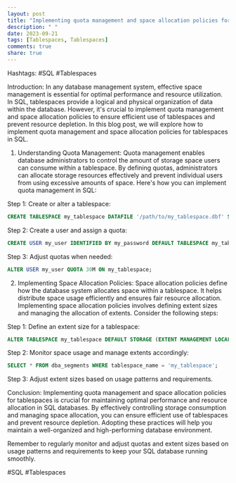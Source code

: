 ```yaml
---
layout: post
title: "Implementing quota management and space allocation policies for tablespaces in SQL"
description: " "
date: 2023-09-21
tags: [Tablespaces, Tablespaces]
comments: true
share: true
---
```


Hashtags: #SQL #Tablespaces

Introduction:
In any database management system, effective space management is essential for optimal performance and resource utilization. In SQL, tablespaces provide a logical and physical organization of data within the database. However, it's crucial to implement quota management and space allocation policies to ensure efficient use of tablespaces and prevent resource depletion. In this blog post, we will explore how to implement quota management and space allocation policies for tablespaces in SQL.

1. Understanding Quota Management:
Quota management enables database administrators to control the amount of storage space users can consume within a tablespace. By defining quotas, administrators can allocate storage resources effectively and prevent individual users from using excessive amounts of space. Here's how you can implement quota management in SQL:

Step 1: Create or alter a tablespace:
```sql
CREATE TABLESPACE my_tablespace DATAFILE '/path/to/my_tablespace.dbf' SIZE 100M;
```

Step 2: Create a user and assign a quota:
```sql
CREATE USER my_user IDENTIFIED BY my_password DEFAULT TABLESPACE my_tablespace QUOTA 50M ON my_tablespace;
```

Step 3: Adjust quotas when needed:
```sql
ALTER USER my_user QUOTA 30M ON my_tablespace;
```

2. Implementing Space Allocation Policies:
Space allocation policies define how the database system allocates space within a tablespace. It helps distribute space usage efficiently and ensures fair resource allocation. Implementing space allocation policies involves defining extent sizes and managing the allocation of extents. Consider the following steps:

Step 1: Define an extent size for a tablespace:
```sql
ALTER TABLESPACE my_tablespace DEFAULT STORAGE (EXTENT MANAGEMENT LOCAL UNIFORM SIZE 1M);
```

Step 2: Monitor space usage and manage extents accordingly:
```sql
SELECT * FROM dba_segments WHERE tablespace_name = 'my_tablespace';
```

Step 3: Adjust extent sizes based on usage patterns and requirements.

Conclusion:
Implementing quota management and space allocation policies for tablespaces is crucial for maintaining optimal performance and resource allocation in SQL databases. By effectively controlling storage consumption and managing space allocation, you can ensure efficient use of tablespaces and prevent resource depletion. Adopting these practices will help you maintain a well-organized and high-performing database environment.

Remember to regularly monitor and adjust quotas and extent sizes based on usage patterns and requirements to keep your SQL database running smoothly.

#SQL #Tablespaces